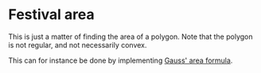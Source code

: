 # Festival area
This is just a matter of finding the area of a polygon. Note that the polygon
is not regular, and not necessarily convex.

This can for instance be done by implementing [Gauss' area formula](http://en.wikipedia.org/wiki/Shoelace_formula).
